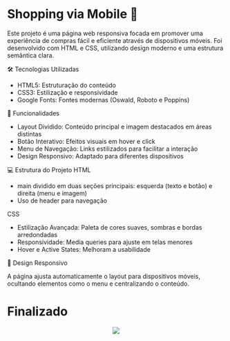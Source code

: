 # Shopping via Mobile 📱

Este projeto é uma página web responsiva focada em promover uma experiência de compras fácil e eficiente através de dispositivos móveis. Foi desenvolvido com HTML e CSS, utilizando design moderno e uma estrutura semântica clara.

🛠️ Tecnologias Utilizadas
<ul>
  <li>HTML5: Estruturação do conteúdo</li>
  <li>CSS3: Estilização e responsividade</li>
  <li>Google Fonts: Fontes modernas (Oswald, Roboto e Poppins)</li>
</ul>

🌟 Funcionalidades

<ul>
  <li>Layout Dividido: Conteúdo principal e imagem destacados em áreas distintas</li>
  <li>Botão Interativo: Efeitos visuais em hover e click</li>
  <li>Menu de Navegação: Links estilizados para facilitar a interação</li>
  <li>Design Responsivo: Adaptado para diferentes dispositivos</li>
</ul>

💻 Estrutura do Projeto
HTML
<ul>
  <li>main dividido em duas seções principais: esquerda (texto e botão) e direita (menu e imagem)</li>
  <li>Uso de header para navegação</li>
</ul>

CSS
<ul>
  <li>Estilização Avançada: Paleta de cores suaves, sombras e bordas arredondadas</li>
  <li>Responsividade: Media queries para ajuste em telas menores</li>
  <li>Hover e Active States: Melhoram a usabilidade</li>
</ul>

📱 Design Responsivo


A página ajusta automaticamente o layout para dispositivos móveis, ocultando elementos como o menu e centralizando o conteúdo.

# Finalizado
<div align = "center">
  <img src = "https://github.com/user-attachments/assets/216e05ed-f41d-45e2-97b1-dee45dc56942" />
</div>
